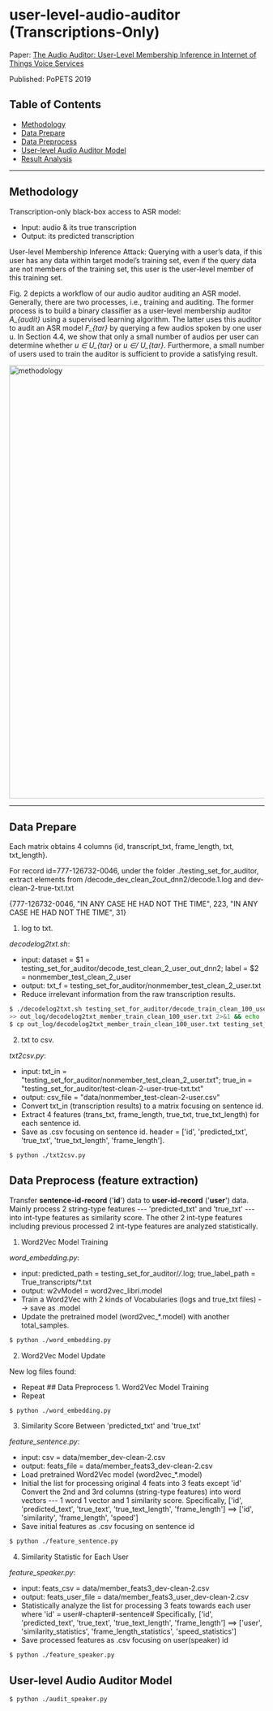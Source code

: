 # user-level-audio-auditor (Transcriptions-Only)
Paper: [The Audio Auditor: User-Level Membership Inference in Internet of Things Voice Services](https://arxiv.org/abs/1905.07082)

Published: PoPETS 2019

## Table of Contents
* [Methodology](#methodology)
* [Data Prepare](#data-prepare)
* [Data Preprocess](#data-preprocess-feature-extraction)
* [User-level Audio Auditor Model](#user-level-audio-auditor-model)
* [Result Analysis](#result-analysis)

----
## Methodology

Transcription-only black-box access to ASR model:
* Input: audio & its true transcription
* Output: its predicted transcription

User-level Membership Inference Attack:
Querying with a user’s data, if this user has any data within target model’s training set, even if the query data are not members of the training set, this user is the user-level member of this training set.

Fig. 2 depicts a workflow of our audio auditor auditing an ASR model. Generally, there are two processes, i.e., training and auditing. The former process is to build a binary classifier as a user-level membership auditor *A_{audit}* using a supervised learning algorithm. The latter uses this auditor to audit an ASR model *F_{tar}* by querying a few audios spoken by one user u. In Section 4.4, we show that only a small number of audios per user can determine whether *u ∈ U_{tar}* or *u ∈/ U_{tar}*. Furthermore, a small number of users used to train the auditor is sufficient to provide a satisfying result.

<img width="853" alt="methodology" src="https://user-images.githubusercontent.com/13388819/124377778-ed815200-dcec-11eb-9cda-d13eb265dc08.png">


----
## Data Prepare
Each matrix obtains 4 columns {id, transcript_txt, frame_length, txt, txt_length}.

For record id=777-126732-0046, under the folder ./testing_set_for_auditor,
extract elements from /decode_dev_clean_2out_dnn2/decode.1.log and dev-clean-2-true-txt.txt

{777-126732-0046, "IN ANY CASE HE HAD NOT THE TIME", 223, "IN ANY CASE HE HAD NOT THE TIME", 31}

1. log to txt. 

_decodelog2txt.sh_: 
* input: dataset = $1 = testing_set_for_auditor/decode_test_clean_2_user_out_dnn2; label = $2 = nonmember_test_clean_2_user
* output: txt_f = testing_set_for_auditor/nonmember_test_clean_2_user.txt
* Reduce irrelevant information from the raw transcription results.

```bash
$ ./decodelog2txt.sh testing_set_for_auditor/decode_train_clean_100_user_out_dnn2 member_train_clean_100_user 
>> out_log/decodelog2txt_member_train_clean_100_user.txt 2>&1 && echo 's' || echo 'e'
$ cp out_log/decodelog2txt_member_train_clean_100_user.txt testing_set_for_auditor/
```

2. txt to csv.

_txt2csv.py_: 
* input: txt_in = "testing_set_for_auditor/nonmember_test_clean_2_user.txt"; 
         true_in = "testing_set_for_auditor/test-clean-2-user-true-txt.txt"
* output: csv_file = "data/nonmember_test-clean-2-user.csv"
* Convert txt_in (transcription results) to a matrix focusing on sentence id.
* Extract 4 features (trans_txt, frame_length, true_txt, true_txt_length) for each sentence id.
* Save as .csv focusing on sentence id. header = ['id', 'predicted_txt', 'true_txt', 'true_txt_length', 'frame_length'].

```bash
$ python ./txt2csv.py 
```

## Data Preprocess (feature extraction)
Transfer **sentence-id-record** ('**id**') data to **user-id-record** ('**user**') data.
Mainly process 2 string-type features --- 'predicted_txt' and 'true_txt' --- into int-type features as similarity score. 
The other 2 int-type features including previous processed 2 int-type features are analyzed statistically.

1. Word2Vec Model Training

_word_embedding.py_:
* input: predicted_path = testing_set_for_auditor/*/*.log; 
         true_label_path = True_transcripts/*.txt
* output: w2vModel = word2vec_libri.model
* Train a Word2Vec with 2 kinds of Vocabularies (logs and true_txt files) --> save as .model
* Update the pretrained model (word2vec_*.model) with another total_samples.

```bash
$ python ./word_embedding.py
```

2. Word2Vec Model Update

New log files found:
* Repeat ## Data Preprocess 1. Word2Vec Model Training
* Repeat 

```bash
$ python ./word_embedding.py
```

3. Similarity Score Between 'predicted_txt' and 'true_txt'

_feature_sentence.py_:
* input: csv = data/member_dev-clean-2.csv
* output: feats_file = data/member_feats3_dev-clean-2.csv
* Load pretrained Word2Vec model (word2vec_*.model)
* Initial the list for processing original 4 feats into 3 feats except 'id'
  Convert the 2nd and 3rd columns (string-type features) into word vectors --- 1 word 1 vector and 1 similarity score.
  Specifically, ['id', 'predicted_text', 'true_text', 'true_text_length', 'frame_length']
            ==> ['id', 'similarity', 'frame_length', 'speed']
* Save initial features as .csv focusing on sentence id

```bash
$ python ./feature_sentence.py
```

4. Similarity Statistic for Each User

_feature_speaker.py_:
* input: feats_csv = data/member_feats3_dev-clean-2.csv
* output: feats_user_file = data/member_feats3_user_dev-clean-2.csv
* Statistically analyze the list for processing 3 feats towards each user where 'id' = user#-chapter#-sentence#
  Specifically, ['id', 'predicted_text', 'true_text', 'true_text_length', 'frame_length']
             ==> ['user', 'similarity_statistics', 'frame_length_statistics', 'speed_statistics']
* Save processed features as .csv focusing on user(speaker) id

```bash
$ python ./feature_speaker.py
```

## User-level Audio Auditor Model 

```bash
$ python ./audit_speaker.py
```



